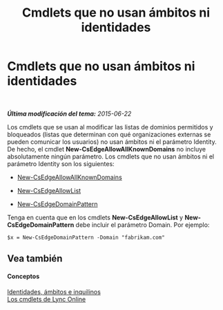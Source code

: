 ﻿---
title: Cmdlets que no usan ámbitos ni identidades
TOCTitle: Cmdlets que no usan ámbitos ni identidades
ms:assetid: 9c50c732-3c64-4b6a-96fd-8f528eb739ce
ms:mtpsurl: https://technet.microsoft.com/es-es/library/Dn362824(v=OCS.15)
ms:contentKeyID: 56271330
ms.date: 06/02/2017
mtps_version: v=OCS.15
ms.translationtype: HT
---

# Cmdlets que no usan ámbitos ni identidades

 

_**Última modificación del tema:** 2015-06-22_

Los cmdlets que se usan al modificar las listas de dominios permitidos y bloqueados (listas que determinan con qué organizaciones externas se pueden comunicar los usuarios) no usan ámbitos ni el parámetro Identity. De hecho, el cmdlet **New-CsEdgeAllowAllKnownDomains** no incluye absolutamente ningún parámetro. Los cmdlets que no usan ámbitos ni el parámetro Identity son los siguientes:

  - [New-CsEdgeAllowAllKnownDomains](new-csedgeallowallknowndomains.md)

  - [New-CsEdgeAllowList](new-csedgeallowlist.md)

  - [New-CsEdgeDomainPattern](new-csedgedomainpattern.md)

Tenga en cuenta que en los cmdlets **New-CsEdgeAllowList** y **New-CsEdgeDomainPattern** debe incluir el parámetro Domain. Por ejemplo:

    $x = New-CsEdgeDomainPattern -Domain "fabrikam.com"

## Vea también

#### Conceptos

[Identidades, ámbitos e inquilinos](identities-scopes-and-tenants-in-skype-for-business-online.md)  
[Los cmdlets de Lync Online](the-skype-for-business-online-cmdlets.md)

